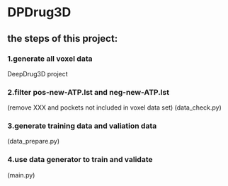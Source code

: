 # DPDrug3D

## the steps of this project:  
### 1.generate all voxel data  
  DeepDrug3D project
### 2.filter pos-new-ATP.lst and neg-new-ATP.lst  
  (remove XXX and pockets not included in voxel data set) (data_check.py)  
### 3.generate training data and valiation data  
  (data_prepare.py)  
### 4.use data generator to train and validate   
  (main.py)
